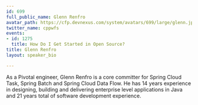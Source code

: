 ```yaml
---
id: 699
full_public_name: Glenn Renfro
avatar_path: https://cfp.devnexus.com/system/avatars/699/large/glenn.jpeg?1504215166
twitter_name: cppwfs
events:
- id: 1275
  title: How Do I Get Started in Open Source?
title: Glenn Renfro
layout: speaker_bio

---
```

As a Pivotal engineer, Glenn Renfro is a core committer for Spring Cloud Task, Spring Batch and Spring Cloud Data Flow. He has 14 years experience in designing, building and delivering enterprise level applications in Java and 21 years total of software development experience.
